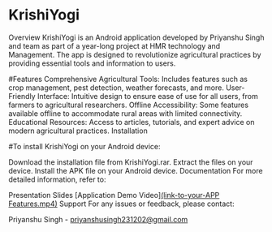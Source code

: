 # KrishiYogi
Overview
KrishiYogi is an Android application developed by Priyanshu Singh and team as part of a year-long project at HMR technology and Management. The app is designed to revolutionize agricultural practices by providing essential tools and information to users.

#Features
Comprehensive Agricultural Tools: Includes features such as crop management, pest detection, weather forecasts, and more.
User-Friendly Interface: Intuitive design to ensure ease of use for all users, from farmers to agricultural researchers.
Offline Accessibility: Some features available offline to accommodate rural areas with limited connectivity.
Educational Resources: Access to articles, tutorials, and expert advice on modern agricultural practices.
Installation

#To install KrishiYogi on your Android device:

Download the installation file from KrishiYogi.rar.
Extract the files on your device.
Install the APK file on your Android device.
Documentation
For more detailed information, refer to:

Presentation Slides
[Application Demo Video][(link-to-your-APP Features.mp4)](https://drive.google.com/drive/u/0/folders/17HGr9z19E-vPYYnIZaOanZ5Rny-YDjKg)
Support
For any issues or feedback, please contact:

Priyanshu Singh - priyanshusingh231202@gmail.com

